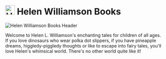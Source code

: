 # <img src="https://github.com/Eejit43/helenwilliamsonbooks.com/blob/main/favicons/icon.jpg?raw=true" alt="Helen Williamson Books Logo (Mouse)" width="30"/> Helen Williamson Books

![Helen Williamson Books Header](https://github.com/Eejit43/helenwilliamsonbooks.com/blob/main/images/header.jpg?raw=true)

Welcome to Helen L. Williamson's enchanting tales for children of all ages. If you love dinosaurs who wear polka dot slippers, if you have pineapple dreams, higgledy-piggledy thoughts or like to escape into fairy tales, you'll love Helen's whimsical world. There's no other world quite like it!
